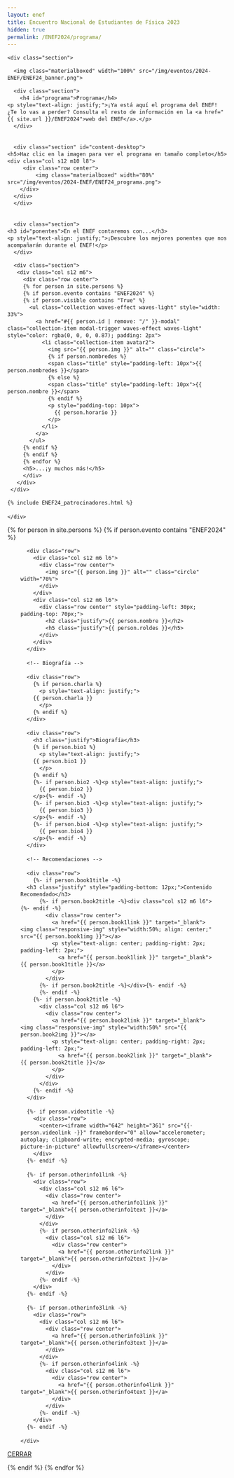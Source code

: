 ```yaml
---
layout: enef
title: Encuentro Nacional de Estudiantes de Física 2023
hidden: true
permalink: /ENEF2024/programa/
---
```


<div class="no-pad-top" id="index-page">
  <div class="container">
  
    <div class="section">


<!-- BANNER -->
      <img class="materialboxed" width="100%" src="/img/eventos/2024-ENEF/ENEF24_banner.png">

	
<!-- PROGRAMA -->
      <div class="section">
        <h4 id="programa">Programa</h4>
	<p style="text-align: justify;">¡Ya está aquí el programa del ENEF! ¿Te lo vas a perder? Consulta el resto de información en la <a href="{{ site.url }}/ENEF2024">web del ENEF</a>.</p>
      </div>


      <div class="section" id="content-desktop">
	<h5>Haz clic en la imagen para ver el programa en tamaño completo</h5>
  	<div class="col s12 m10 l8">
         <div class="row center">
             <img class="materialboxed" width="80%" src="/img/eventos/2024-ENEF/ENEF24_programa.png">
        </div>	 
      </div>
      </div>

   
      <div class="section">
	<h3 id="ponentes">En el ENEF contaremos con...</h3>
	<p style="text-align: justify;">¡Descubre los mejores ponentes que nos acompañarán durante el ENEF!</p>
      </div>
	    
	    
<!-- PONENTES -->    
      <div class="section">
       <div class="col s12 m6">
         <div class="row center">
         {% for person in site.persons %}
         {% if person.evento contains "ENEF2024" %}
         {% if person.visible contains "True" %}
           <ul class="collection waves-effect waves-light" style="width: 33%">
             <a href="#{{ person.id | remove: "/" }}-modal" class="collection-item modal-trigger waves-effect waves-light" style="color: rgba(0, 0, 0, 0.87); padding: 2px">
               <li class="collection-item avatar2">
                 <img src="{{ person.img }}" alt="" class="circle">
                 {% if person.nombredes %}
                 <span class="title" style="padding-left: 10px">{{ person.nombredes }}</span>
                 {% else %}
                 <span class="title" style="padding-left: 10px">{{ person.nombre }}</span>
                 {% endif %}
                 <p style="padding-top: 10px">
                   {{ person.horario }}
                 </p>
               </li>
             </a>
           </ul>
         {% endif %}
         {% endif %}
         {% endfor %}
         <h5>...¡y muchos más!</h5>
         </div>
       </div>
     </div>





<!-- LOCATIONS MANUAL -->    
<!--        <div class="section">
       <h3 id="espacios">Además visitaremos espacios como...</h3>
       <p style="text-align: justify;">Instalaciones de la Universidad de Oviedo y laboratorios de física de los alrededores.</p>
     </div>
     
     <div class="section">
       <div class="col s12 m6">
         <div class="row center">
           <ul class="collection waves-effect waves-light" style="width: 33%">
             <a href="#CINN-modal" class="collection-item modal-trigger waves-effect waves-light" style="color: rgba(0, 0, 0, 0.87); padding: 2px">
               <li class="collection-item avatar2">
                 <img src="/img/eventos/2023-ENEF/locations/CINN_image.png" alt="" class="circle">
                 <span class="title" style="padding-left: 10px">CINN</span>
                 <p style="padding-top: 10px">
                   Viernes 28 por la mañana.
                 </p>
               </li>
             </a>
           </ul>
	   <ul class="collection waves-effect waves-light" style="width: 33%">
             <a href="#SeveroOchoa-modal" class="collection-item modal-trigger waves-effect waves-light" style="color: rgba(0, 0, 0, 0.87); padding: 2px">
               <li class="collection-item avatar2">
                 <img src="/img/eventos/2023-ENEF/locations/SeveroOchoa_image.png" alt="" class="circle">
                 <span class="title" style="padding-left: 10px">Centro Científico-Tecnológico Severo Ochoa</span>
                 <p style="padding-top: 10px">
                   Viernes 28 por la mañana.
                 </p>
               </li>
             </a>
           </ul>
         <h5>...¡y muchos más!</h5>
         </div>
       </div>
     </div>

-->
     
	    
  
<!-- SPONSORS -->
	{% include ENEF24_patrocinadores.html %}
	  
    </div>
	   
    
  </div>
</div>

<!-- Modal PONENTES -->

{% for person in site.persons %}
{% if person.evento contains "ENEF2024" %}

<div id="{{ person.id | remove: "/" }}-modal" class="modal">
  <div class="modal-content">
    <div class="section" style="padding-left: 30px; padding-right: 30px;">

      <div class="row">
        <div class="col s12 m6 l6">
          <div class="row center">
            <img src="{{ person.img }}" alt="" class="circle" width="70%">
          </div>
        </div>
        <div class="col s12 m6 l6">        
          <div class="row center" style="padding-left: 30px; padding-top: 70px;">
            <h2 class="justify">{{ person.nombre }}</h2>
            <h5 class="justify">{{ person.roldes }}</h5>
          </div>
        </div>
      </div>

      <!-- Biografía -->

      <div class="row">
        {% if person.charla %}
          <p style="text-align: justify;">
	    {{ person.charla }}
          </p>
        {% endif %}
      </div>
	    
      <div class="row">
        <h3 class="justify">Biografía</h3>
        {% if person.bio1 %}
          <p style="text-align: justify;">
	    {{ person.bio1 }}
          </p>
        {% endif %}
        {%- if person.bio2 -%}<p style="text-align: justify;">
          {{ person.bio2 }}
        </p>{%- endif -%}
        {%- if person.bio3 -%}<p style="text-align: justify;">
          {{ person.bio3 }}
        </p>{%- endif -%}
        {%- if person.bio4 -%}<p style="text-align: justify;">
          {{ person.bio4 }}
        </p>{%- endif -%}
      </div>

      <!-- Recomendaciones -->

      <div class="row">
        {%- if person.book1title -%}
	  <h3 class="justify" style="padding-bottom: 12px;">Contenido Recomendado</h3>
          {%- if person.book2title -%}<div class="col s12 m6 l6">{%- endif -%}     
            <div class="row center">
              <a href="{{ person.book1link }}" target="_blank"><img class="responsive-img" style="width:50%; align: center;" src="{{ person.book1img }}"></a>
              <p style="text-align: center; padding-right: 2px; padding-left: 2px;">
                <a href="{{ person.book1link }}" target="_blank">{{ person.book1title }}</a>
              </p>
            </div>
          {%- if person.book2title -%}</div>{%- endif -%}      
          {%- endif -%}
        {%- if person.book2title -%}
          <div class="col s12 m6 l6">
            <div class="row center">
              <a href="{{ person.book2link }}" target="_blank"><img class="responsive-img" style="width:50%" src="{{ person.book2img }}"></a>
              <p style="text-align: center; padding-right: 2px; padding-left: 2px;">
                <a href="{{ person.book2link }}" target="_blank">{{ person.book2title }}</a>
              </p>
            </div>
          </div>
        {%- endif -%}
      </div>

      {%- if person.videotitle -%}
        <div class="row">
          <center><iframe width="642" height="361" src="{{- person.videolink -}}" frameborder="0" allow="accelerometer; autoplay; clipboard-write; encrypted-media; gyroscope; picture-in-picture" allowfullscreen></iframe></center>
        </div>
      {%- endif -%}

      {%- if person.otherinfo1link -%}
        <div class="row">
          <div class="col s12 m6 l6">
            <div class="row center">
              <a href="{{ person.otherinfo1link }}" target="_blank">{{ person.otherinfo1text }}</a>
            </div>
          </div>
          {%- if person.otherinfo2link -%}
            <div class="col s12 m6 l6">
              <div class="row center">
                <a href="{{ person.otherinfo2link }}" target="_blank">{{ person.otherinfo2text }}</a>
              </div>
            </div>
          {%- endif -%}
        </div>
      {%- endif -%}

      {%- if person.otherinfo3link -%}
        <div class="row">
          <div class="col s12 m6 l6">
            <div class="row center">
              <a href="{{ person.otherinfo3link }}" target="_blank">{{ person.otherinfo3text }}</a>
            </div>
          </div>
          {%- if person.otherinfo4link -%}
            <div class="col s12 m6 l6">
              <div class="row center">
                <a href="{{ person.otherinfo4link }}" target="_blank">{{ person.otherinfo4text }}</a>
              </div>
            </div>
          {%- endif -%}
        </div>
      {%- endif -%}

    </div>
  </div>
  <div class="modal-footer">
    <a href="#!" class="modal-close waves-effect waves-green btn-flat">CERRAR</a>
  </div>
</div>

{% endif %}
{% endfor %}



